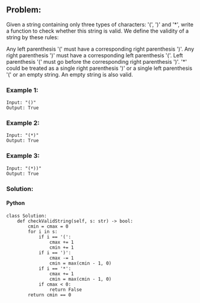 ## Problem:

Given a string containing only three types of characters: '(', ')' and '\*', write a function to check whether this string is valid. We define the validity of a string by these rules:

Any left parenthesis '(' must have a corresponding right parenthesis ')'.
Any right parenthesis ')' must have a corresponding left parenthesis '('.
Left parenthesis '(' must go before the corresponding right parenthesis ')'.
'\*' could be treated as a single right parenthesis ')' or a single left parenthesis '(' or an empty string.
An empty string is also valid.

### Example 1:

```
Input: "()"
Output: True
```

### Example 2:

```
Input: "(*)"
Output: True
```

### Example 3:

```
Input: "(*))"
Output: True
```

### Solution:

#### Python

```
class Solution:
    def checkValidString(self, s: str) -> bool:
        cmin = cmax = 0
        for i in s:
            if i == '(':
                cmax += 1
                cmin += 1
            if i == ')':
                cmax -= 1
                cmin = max(cmin - 1, 0)
            if i == '*':
                cmax += 1
                cmin = max(cmin - 1, 0)
            if cmax < 0:
                return False
        return cmin == 0
```
